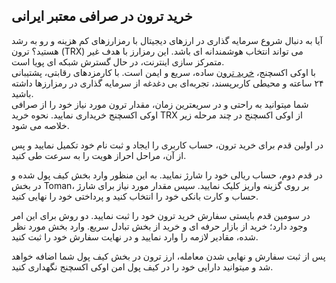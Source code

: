 

## خرید ترون در صرافی معتبر ایرانی

آیا به دنبال شروع سرمایه گذاری در ارزهای دیجیتال با رمزارزهای کم‌ هزینه و رو به رشد هستید؟ ترون (TRX) می‌ تواند انتخاب هوشمندانه‌ ای باشد. این رمزارز با هدف غیر متمرکز سازی اینترنت، در حال گسترش شبکه‌ ای پویا است.  
با اوکی اکسچنج، [خرید ترون](https://ok-ex.io/buy-and-sell/TRX/) ساده، سریع و ایمن است. با کارمزدهای رقابتی، پشتیبانی ۲۴ ساعته و محیطی کاربرپسند، تجربه‌ای بی‌ دغدغه از سرمایه‌ گذاری در رمزارزها داشته باشید.  
شما میتوانید به راحتی و در سریعترین زمان، مقدار ترون مورد نیاز خود را از صرافی اوکی اکسچنج خریداری نمایید. نحوه خرید TRX از اوکی اکسچنج در چند مرحله زیر خلاصه می شود.

در اولین قدم برای خرید ترون، حساب کاربری را ایجاد و ثبت نام خود تکمیل نمایید و پس از آن، مراحل احراز هویت را به سرعت طی کنید.

در قدم دوم، حساب ریالی خود را شارژ نمایید. به این منظور وارد بخش کیف پول شده و در بخش Toman، بر روی گزینه واریز کلیک نمایید. سپس مقدار مورد نیاز برای شارژ حساب و کارت بانکی خود را انتخاب کنید و پرداختی خود را نهایی کنید.

در سومین قدم بایستی سفارش خرید ترون خود را ثبت نمایید. دو روش برای این امر وجود دارد؛ خرید از بازار حرفه ای و خرید از بخش تبادل سریع. وارد بخش مورد نظر شده، مقادیر لازمه را وارد نمایید و در نهایت سفارش خود را ثبت کنید.

پس از ثبت سفارش و نهایی شدن معامله، ارز ترون در بخش کیف پول شما اضافه خواهد شد و میتوانید دارایی خود را در کیف پول امن اوکی اکسچنج نگهداری کنید.
